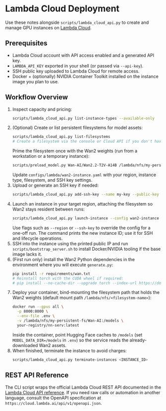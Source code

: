 # Lambda Cloud Deployment

Use these notes alongside `scripts/lambda_cloud_api.py` to create and manage GPU instances on [Lambda Cloud](https://lambda.ai/).

## Prerequisites

- Lambda Cloud account with API access enabled and a generated API key.
- `LAMBDA_API_KEY` exported in your shell (or passed via `--api-key`).
- SSH public key uploaded to Lambda Cloud for remote access.
- Docker + (optionally) NVIDIA Container Toolkit installed on the instance image you plan to use.

## Workflow Overview

1. Inspect capacity and pricing:
   ```bash
   scripts/lambda_cloud_api.py list-instance-types --available-only
   ```
2. (Optional) Create or list persistent filesystems for model assets:
   ```bash
   scripts/lambda_cloud_api.py list-filesystems
   # Create a filesystem via the console or Cloud API if you don't have one yet.
   ```
   Prime the filesystem once with the Wan2 weights (run from a workstation or a temporary instance):
   ```bash
   scripts/preload_model.py Wan-AI/Wan2.2-T2V-A14B /lambda/nfs/my-persistent-fs/Wan-AI
   ```
   Update `configs/lambda/wan2-instance.yaml` with your region, instance type, filesystem, and SSH key settings.
3. Upload or generate an SSH key if needed:
   ```bash
   scripts/lambda_cloud_api.py add-ssh-key --name my-key --public-key ~/.ssh/id_ed25519.pub
   ```
4. Launch an instance in your target region, attaching the filesystem so Wan2 stays resident between runs:
   ```bash
   scripts/lambda_cloud_api.py launch-instance --config wan2-instance
   ```
   Use flags such as `--region` or `--ssh-key` to override the config for a one-off run. The command prints the new instance ID; use it for SSH and lifecycle operations.
5. SSH into the instance using the printed public IP and run `scripts/bootstrap_server.sh` to install Docker/NVIDIA tooling if the base image lacks it.
6. (First run only) install the Wan2 Python dependencies in the environment where you will execute `generate.py`:
   ```bash
   pip install -r requirements/wan.txt
   # Reinstall torch with the CUDA wheel if required:
   # pip install --no-cache-dir --upgrade torch --index-url https://download.pytorch.org/whl/cu124
   ```
7. Deploy your container, bind-mounting the filesystem path that holds the Wan2 weights (default mount path `/lambda/nfs/<filesystem-name>`):
   ```bash
   docker run --gpus all \
     -p 8000:8000 \
     --env-file .env \
     -v /lambda/nfs/my-persistent-fs/Wan-AI:/models \
     your-registry/nn-serv:latest
   ```
   Inside the container, point Hugging Face caches to `/models` (set `MODEL_DATA_DIR=/models` in `.env`) so the service reads the already-downloaded Wan2 assets.
8. When finished, terminate the instance to avoid charges:
   ```bash
   scripts/lambda_cloud_api.py terminate-instances <INSTANCE_ID>
   ```

## REST API Reference

The CLI script wraps the official Lambda Cloud REST API documented in the [Lambda Cloud API reference](https://docs.lambda.ai/api/cloud). If you need raw calls or automation in another language, consult the OpenAPI specification at `https://cloud.lambda.ai/api/v1/openapi.json`.
